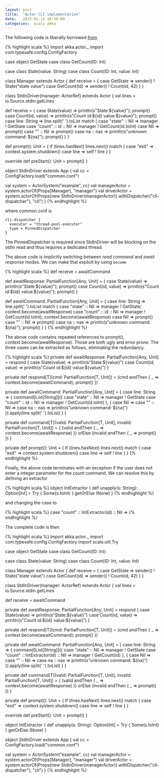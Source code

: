 ```yaml
---
layout: post
title:  "Actor CLI implementation"
date:   2015-01-14 10:50:00
categories:  scala akka
---
```


The following code is liberally borrowed [from](https://github.com/RBMHTechnology/eventuate/blob/master/src/test/scala/com/rbmhtechnology/example/OrderExample.scala) 

{% highlight scala %}
import akka.actor._
import com.typesafe.config.ConfigFactory

case object GetState
case class GetCount(ID: Int)

case class State(value: String)
case class Count(ID: Int, value: Int)

class Manager extends Actor {
  def receive = {
    case GetState     => sender() ! State("state value")
    case GetCount(id) => sender() ! Count(id, 42)
  }
}

class StdInDriver(manager: ActorRef) extends Actor {
  val lines = io.Source.stdin.getLines

  def receive = {
    case State(value) =>
      println(s"State:${value}"); prompt()
    case Count(id, value) =>
      println(s"Count id:${id} value:${value}"); prompt()
    case line: String => line.split(' ').toList match {
      case "state" :: Nil       => manager ! GetState
      case "count" :: id :: Nil => manager ! GetCount(id.toInt)
      case Nil                  => prompt()
      case "" :: Nil            => prompt()
      case na :: nas            => println(s"unknown command: ${na}"); prompt()
    }
  }

  def prompt(): Unit = {
    if (lines.hasNext) lines.next() match {
      case "exit" => context.system.shutdown()
      case line   => self ! line
    }
  }

  override def preStart(): Unit =
    prompt()
}

object StdInDriver extends App {
  val cc = ConfigFactory.load("common.conf")

  val system = ActorSystem("example", cc)
  val managerActor = system.actorOf(Props[Manager], "manager")
  val driverActor = system.actorOf(Props(new StdInDriver(managerActor)).withDispatcher("cli-dispatcher"), "cli")
}
{% endhighlight %}

where common.conf is
```
cli-dispatcher {
  executor = "thread-pool-executor"
  type = PinnedDispatcher
}
```

The PinnedDispatcher is required since StdInDriver will be blocking on the stdin read and thus requires a dedicated thread.


The above code is implicitly switching between _read command_ and _await response_ modes.
We can make that explicit by using ```become```

{% highlight scala %}
  def receive = awaitCommand

  def awaitResponse: PartialFunction[Any, Unit] = {
    case State(value) =>
      println(s"State:${value}"); prompt()
    case Count(id, value) =>
      println(s"Count id:${id} value:${value}"); prompt()
  }

  def awaitCommand: PartialFunction[Any, Unit] = {
    case line: String => line.split(' ').toList match {
      case "state" :: Nil       =>
        manager ! GetState; context.become(awaitResponse)
      case "count" :: id :: Nil =>
        manager ! GetCount(id.toInt); context.become(awaitResponse)
      case Nil                  => prompt()
      case "" :: Nil            => prompt()
      case na :: nas            => println(s"unknown command: ${na}"); prompt()
    }
  }
{% endhighlight %}



The above code contains repeated references to prompt(), context.become(awaitResponse).
Those are both ugly and error prone. The three cases can be extracted as follows, eliminating
the redundancy.

{% highlight scala %}
  private def awaitResponse: PartialFunction[Any, Unit] = respond {
    case State(value) =>
      println(s"State:${value}")
    case Count(id, value) =>
      println(s"Count id:${id} value:${value}")
  }

  private def respond[T](cmd: PartialFunction[T, Unit]) =
    (cmd andThen { _ =>   context.become(awaitCommand); prompt() })

  private def awaitCommand: PartialFunction[Any, Unit] = {
    case line: String => {
      command[List[String]]({
        case "state" :: Nil =>
          manager ! GetState
        case "count" :: id :: Nil =>
          manager ! GetCount(id.toInt)
      }, {
        case Nil       =>
        case "" :: Nil =>
        case na :: nas => println(s"unknown command: ${na}")
      }).apply(line.split(' ').toList)
    }
  }

  private def command[T](valid: PartialFunction[T, Unit],
                 invalid: PartialFunction[T, Unit]) = {
    (valid andThen { _ => context.become(awaitResponse) }) orElse (invalid andThen { _ => prompt() })
  }
  
   private def prompt(): Unit = {
    if (lines.hasNext) lines.next() match {
      case "exit" => context.system.shutdown()
      case line   => self ! line
    }
  }
{% endhighlight %}

Finally, the above code terminates with an exception if the user does not enter a integer parameter for the _count_ command.
We can resolve this by defining an extractor

{% highlight scala %}
object IntExtractor {
  def unapply(s: String): Option[Int] = Try {
    Some(s.toInt)
  } getOrElse (None)
}
{% endhighlight %}

and changing the case to

{% highlight scala %}
 case "count" :: IntExtractor(id) :: Nil =>
{% endhighlight %}

The complete code is then 

{% highlight scala %}
import akka.actor._
import com.typesafe.config.ConfigFactory
import scala.util.Try

case object GetState
case class GetCount(ID: Int)

case class State(value: String)
case class Count(ID: Int, value: Int)

class Manager extends Actor {
  def receive = {
    case GetState     => sender() ! State("state value")
    case GetCount(id) => sender() ! Count(id, 42)
  }
}

class StdInDriver(manager: ActorRef) extends Actor {
  val lines = io.Source.stdin.getLines

  def receive = awaitCommand

  private def awaitResponse: PartialFunction[Any, Unit] = respond {
    case State(value) =>
      println(s"State:${value}")
    case Count(id, value) =>
      println(s"Count id:${id} value:${value}")
  }

  private def respond[T](cmd: PartialFunction[T, Unit]) =
    (cmd andThen { _ => context.become(awaitCommand); prompt() })

  private def awaitCommand: PartialFunction[Any, Unit] = {
    case line: String => {
      command[List[String]]({
        case "state" :: Nil =>
          manager ! GetState
        case "count" :: IntExtractor(id) :: Nil =>
          manager ! GetCount(id)
      }, {
        case Nil       =>
        case "" :: Nil =>
        case na :: nas => println(s"unknown command: ${na}")
      }).apply(line.split(' ').toList)
    }
  }

  private def command[T](valid: PartialFunction[T, Unit],
                         invalid: PartialFunction[T, Unit]) = {
    (valid andThen { _ => context.become(awaitResponse) }) orElse (invalid andThen { _ => prompt() })
  }

  private def prompt(): Unit = {
    if (lines.hasNext) lines.next() match {
      case "exit" => context.system.shutdown()
      case line   => self ! line
    }
  }

  override def preStart(): Unit =
    prompt()
}

object IntExtractor {
  def unapply(s: String): Option[Int] = Try {
    Some(s.toInt)
  } getOrElse (None)
}

object StdInDriver extends App {
  val cc = ConfigFactory.load("common.conf")

  val system = ActorSystem("example", cc)
  val managerActor = system.actorOf(Props[Manager], "manager")
  val driverActor = system.actorOf(Props(new StdInDriver(managerActor)).withDispatcher("cli-dispatcher"), "cli")
}
{% endhighlight %}

